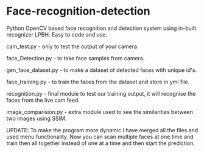 # Face-recognition-detection
Python OpenCV based face recognition and detection system using in-built recognizer LPBH. Easy to code and use.

cam_test.py - only to test the output of your camera.

face_Detection.py - to take face samples from camera.

gen_face_dataset.py - to make a dataset of detected faces with unique id's.

face_training.py - to train the faces from the dataset and store in yml file.

recognition.py - final module to test our training output, it will recognise the faces from the live cam feed.

image_comparision.py - extra module used to see the similarities between two images using SSIM.


UPDATE:
To make the program more dynamic I have merged all the files and used menu functionality.
Now you can scan multiple faces at one time and train then all together instead of one at a time and then start the prediction.
